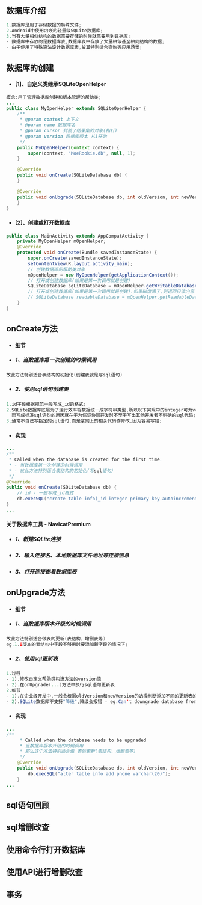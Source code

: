 ## 数据库介绍

```java
1.数据库是用于存储数据的特殊文件;
2.Android中使用内嵌的轻量级SQLite数据库;
3.当有大量相似结构的数据需要存储的时候就需要用到数据库;
- 数据库中存放的是数据库表,数据库表中存放了大量相似甚至相同结构的数据;
- 由于使用了特殊算法设计数据库表,故其特别适合查询等应用场景;
```

## 数据库的创建

* #### \[1\]、自定义类继承SQLiteOpenHelper

```java
概念:用于管理数据库创建和版本管理的帮助类;
...
public class MyOpenHelper extends SQLiteOpenHelper {
    /**
     * @param context 上下文
     * @param name 数据库名
     * @param cursor 封装了结果集的对象(指针)
     * @param version 数据库版本 从1开始
     */
    public MyOpenHelper(Context context) {
        super(context, "MoeRookie.db", null, 1);
    }

    @Override
    public void onCreate(SQLiteDatabase db) {
    }

    @Override
    public void onUpgrade(SQLiteDatabase db, int oldVersion, int newVersion) {
    }
}
```

* #### \[2\]、创建或打开数据库

```java
public class MainActivity extends AppCompatActivity {
    private MyOpenHelper mOpenHelper;
    @Override
    protected void onCreate(Bundle savedInstanceState) {
        super.onCreate(savedInstanceState);
        setContentView(R.layout.activity_main);
        // 创建数据库的帮助类对象
        mOpenHelper = new MyOpenHelper(getApplicationContext());
        // 打开或创建数据库(如果是第一次调用就是创建)
        SQLiteDatabase sqLiteDatabase = mOpenHelper.getWritableDatabase();
        // 打开或创建数据库(如果是第一次调用就是创建).如果磁盘满了,则返回只读内容
        // SQLiteDatabase readableDatabase = mOpenHelper.getReadableDatabase();
    }
}
```

## onCreate方法

* #### 细节
* ##### 1、当数据库第一次创建的时候调用

```java
故此方法特别适合表结构的初始化(创建表就是写sql语句)
```

* ##### 2、使用sql语句创建表

```java
1.id字段根据规范一般写成_id的格式;
2.SQLite数据库底层为了运行效率将数据统一成字符串类型,所以以下实现中的integer可为varchar、name的长度实际上也不受限制,
  而写成标准sql语句的原因就在于为保证协同开发时不至于写出其他开发者不明确的sql代码;
3.通常不自己写指定的sql语句,而是拿网上的相关代码作修改,因为容易写错;
```

* #### 实现

```java
...
/**
 * Called when the database is created for the first time.
 * - 当数据库第一次创建的时候调用
 * - 故此方法特别适合表结构的初始化(写sql语句)
 */
@Override
public void onCreate(SQLiteDatabase db) {
    // id - 一般写成_id格式
    db.execSQL("create table info(_id integer primary key autoincrement,name varchar(20))");
}
...
```

#### 关于数据库工具 - NavicatPremium

* ##### 1、新建SQLite连接
* ##### 2、输入连接名、本地数据库文件地址等连接信息
* ##### 3、打开连接查看数据库表

## onUpgrade方法

* #### 细节

* ##### 1、当数据库版本升级的时候调用

```java
故此方法特别适合做表的更新(表结构、增删表等)
eg.1.0版本的表结构中字段不够用时要添加新字段的情况下;
```

* ##### 2、使用sql更新表

```java
1.过程
- 1).修改自定义帮助类构造方法的version值
- 2).在onUpgrade(...)方法中执行sql语句更新表
2.细节
- 1).在企业级开发中,一般会根据oldVersion和newVersion的选择判断添加不同的更新表的逻辑;
- 2).SQLite数据库不支持"降级",降级会报错 - eg.Can't downgrade database from version 3 to 2
```

* #### 实现

```java
...
/**
     * Called when the database needs to be upgraded
     * 当数据库版本升级的时候调用
     * 那么这个方法特别适合做 表的更新(表结构、增删表等)
     */
    @Override
    public void onUpgrade(SQLiteDatabase db, int oldVersion, int newVersion) {
        db.execSQL("alter table info add phone varchar(20)");
    }
...
```

## sql语句回顾

## sql增删改查

## 使用命令行打开数据库

## 使用API进行增删改查

## 事务



